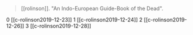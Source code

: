 > [[rolinson]]. "An Indo-European Guide-Book of the Dead". 

0 [[c-rolinson2019-12-23]]
1 [[c-rolinson2019-12-24]]
2 [[c-rolinson2019-12-26]]
3 [[c-rolinson2019-12-28]]